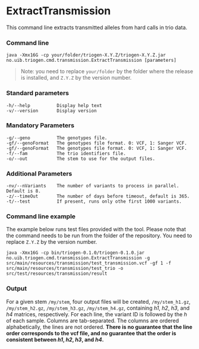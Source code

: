 # ExtractTransmission

This command line extracts transmitted alleles from hard calls in trio data.


### Command line

```
java -Xmx16G -cp your/folder/triogen-X.Y.Z/triogen-X.Y.Z.jar no.uib.triogen.cmd.transmission.ExtractTransmission [parameters]
```

> Note: you need to replace `your/folder` by the folder where the release is installed, and `Z.Y.Z` by the version number.


### Standard parameters

```
-h/--help          Display help text
-v/--version       Display version
```


### Mandatory Parameters

```
-g/--geno          The genotypes file.
-gf/--genoFormat   The genotypes file format. 0: VCF, 1: Sanger VCF.
-gf/--genoFormat   The genotypes file format. 0: VCF, 1: Sanger VCF.
-f/--fam           The trio identifiers file.
-o/--out           The stem to use for the output files.
```


### Additional Parameters

```
-nv/--nVariants    The number of variants to process in parallel. Default is 8.
-z/--timeOut       The number of days before timeout, default is 365.
-t/--test          If present, runs only othe first 1000 variants.
```

### Command line example

The example below runs test files provided with the tool. Please note that the command needs to be run from the folder of the repository. You need to replace `Z.Y.Z` by the version number.

```
java -Xmx16G -cp bin/triogen-0.1.0/triogen-0.1.0.jar no.uib.triogen.cmd.transmission.ExtractTransmission -g src/main/resources/transmission/test_transmission.vcf -gf 1 -f src/main/resources/transmission/test_trio -o src/test/resources/transmission/result
```


### Output

For a given stem `/my/stem`, four output files will be created, `/my/stem_h1.gz`, `/my/stem_h2.gz`, `/my/stem_h3.gz`, `/my/stem_h4.gz`, containing _h1_, _h2_, _h3_, and _h4_ matrices, respectively. For each line, the variant ID is followed by the _h_ of each sample. Columns are tab-separated. The columns are ordered alphabetically, the lines are not ordered. **There is no guarantee that the line order corresponds to the vcf file, and no guarantee that the order is consistent between _h1_, _h2_, _h3_, and _h4_.**



